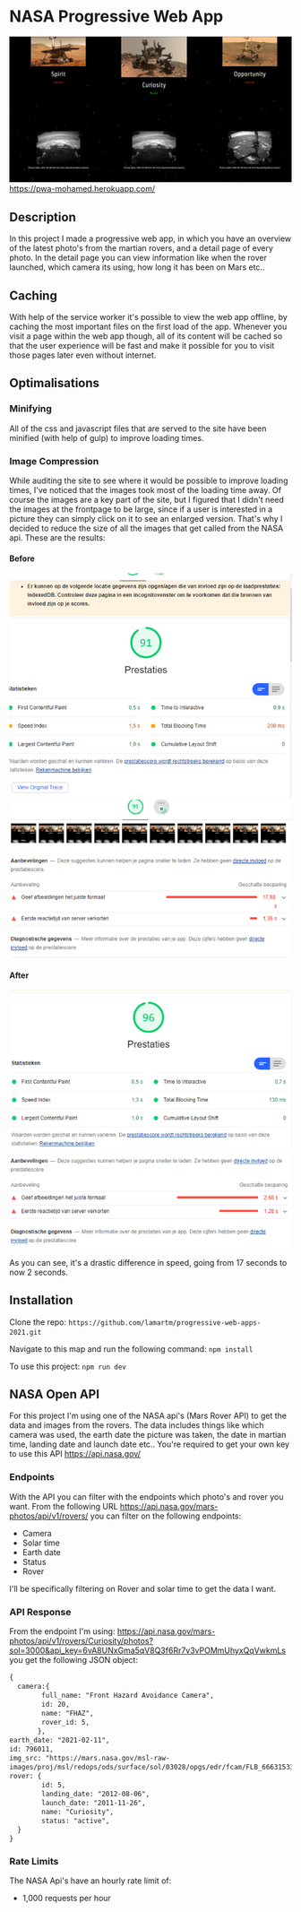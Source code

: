 # NASA Progressive Web App
![overview](https://github.com/lamartm/web-app-from-scratch-2021/blob/master/images/3kbl.png)
https://pwa-mohamed.herokuapp.com/

## Description

In this project I made a progressive web app, in which you have an overview of the latest photo's from the martian rovers, and a detail page of every photo. In the detail page you can view information like when the rover launched, which camera its using, how long it has been on Mars etc..

## Caching
With help of the service worker it's possible to view the web app offline, by caching the most important files on the first load of the app. Whenever you visit a page within the web app though, all of its content will be cached so that the user experience will be fast and make it possible for you to visit those pages later even without internet.

## Optimalisations

### Minifying
All of the css and javascript files that are served to the site have been minified (with help of gulp) to improve loading times.

### Image Compression

While auditing the site to see where it would be possible to improve loading times, I've noticed that the images took most of the loading time away. Of course the images are a key part of the site, but I figured that I didn't need the images at the frontpage to be large, since if a user is interested in a picture they can simply click on it to see an enlarged version. That's why I decided to reduce the size of all the images that get called from the NASA api. These are the results:

#### Before
![1](https://github.com/lamartm/progressive-web-apps-2021/blob/master/public/images/1.PNG)
![2](https://github.com/lamartm/progressive-web-apps-2021/blob/master/public/images/2.PNG)


#### After
![3](https://github.com/lamartm/progressive-web-apps-2021/blob/master/public/images/3.PNG)
![4](https://github.com/lamartm/progressive-web-apps-2021/blob/master/public/images/4.PNG)

As you can see, it's a drastic difference in speed, going from 17 seconds to now 2 seconds.
## Installation

Clone the repo:
```https://github.com/lamartm/progressive-web-apps-2021.git```

Navigate to this map and run the following command:
``` npm install ```

To use this project:
``` npm run dev ```

## NASA Open API
For this project I'm using one of the NASA api's (Mars Rover API) to get the data and images from the rovers. The data includes things like which camera was used, the earth date the picture was taken, the date in martian time, landing date and launch date etc.. You're required to get your own key to use this API
https://api.nasa.gov/

### Endpoints
With the API you can filter with the endpoints which photo's and rover you want. From the following URL https://api.nasa.gov/mars-photos/api/v1/rovers/ you can filter on the following endpoints:

- Camera
- Solar time
- Earth date
- Status
- Rover

I'll be specifically filtering on Rover and solar time to get the data I want.

### API Response
From the endpoint I'm using: https://api.nasa.gov/mars-photos/api/v1/rovers/Curiosity/photos?sol=3000&api_key=6vA8UNxGma5qV8Q3f6Rr7v3vPOMmUhyxQqVwkmLs you get the following JSON object:
```
{
  camera:{
        full_name: "Front Hazard Avoidance Camera",
        id: 20,
        name: "FHAZ",
        rover_id: 5,
       },
earth_date: "2021-02-11",
id: 796011,
img_src: "https://mars.nasa.gov/msl-raw-images/proj/msl/redops/ods/surface/sol/03028/opgs/edr/fcam/FLB_666315333EDR_F0861218FHAZ00302M_.JPG",
rover: {
        id: 5,
        landing_date: "2012-08-06",
        launch_date: "2011-11-26",
        name: "Curiosity",
        status: "active",
  }
}
```

### Rate Limits
The NASA Api's have an hourly rate limit of:
- 1,000 requests per hour
